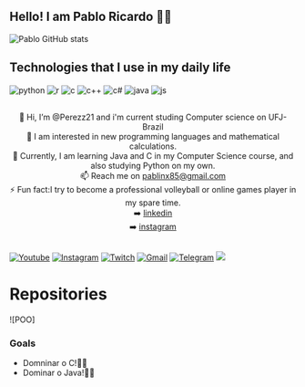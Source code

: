 ## Hello! I am Pablo Ricardo 👋🏽

![Pablo GitHub stats](https://github-readme-stats.vercel.app/api?username=Perezz21&show_icons=true&theme=radical)
## Technologies that I use in my daily life

<div style="display: inline_block">
  <img align="center" alt="python" src="https://img.shields.io/badge/Python-14354C?style=for-the-badge&logo=python&logoColor=white" />
  <img align="center" alt="r" src="https://img.shields.io/badge/R-276DC3?style=for-the-badge&logo=r&logoColor=white" />
  <img align="center" alt="c" src="https://img.shields.io/badge/C-00599C?style=for-the-badge&logo=c&logoColor=white" />
  <img align="center" alt="c++" src="https://img.shields.io/badge/C%2B%2B-00599C?style=for-the-badge&logo=c%2B%2B&logoColor=white" />
  <img align="center" alt="c#" src="https://img.shields.io/badge/C%23-239120?style=for-the-badge&logo=c-sharp&logoColor=white" />
  <img align="center" alt="java" src="https://img.shields.io/badge/Java-ED8B00?style=for-the-badge&logo=openjdk&logoColor=white" />
  <img align="center" alt="js" src="https://img.shields.io/badge/JavaScript-F7DF1E?style=for-the-badge&logo=javascript&logoColor=black" /
</div><br/>

##
<div align="center">

 👋 Hi, I’m @Perezz21 and i'm current studing Computer science on UFJ-Brazil                     
 👀 I am interested in new programming languages and mathematical calculations.            
 🌱 Currently, I am learning Java and C in my Computer Science course, and also studying Python on my own.            
 📫 Reach me on pablinx85@gmail.com          
 ⚡ Fun fact:I try to become a professional volleyball or online games player in my spare time.            
 ➡️ [linkedin](https://www.linkedin.com/in/pablo-ricardo-63a12625b/)           
 ➡️ [instagram](https://www.instagram.com/perez.slv21/)          
 
</div>

##

[![Youtube](https://img.shields.io/badge/YouTube-FF0000?style=for-the-badge&logo=youtube&logoColor=white)](https://www.youtube.com/@pabloricardo9039)
[![Instagram](https://img.shields.io/badge/Instagram-E4405F?style=for-the-badge&logo=instagram&logoColor=white)](https://www.instagram.com/_pablito_perez/?hl=pt-br%20)
[![Twitch](https://img.shields.io/badge/Twitch-9146FF?style=for-the-badge&logo=twitch&logoColor=white)](https://www.twitch.tv/perez02005)
[![Gmail](https://img.shields.io/badge/Gmail-D14836?style=for-the-badge&logo=gmail&logoColor=white)](https://mail.google.com/mail/u/0/#inbox?compose=GTvVlcSPFrLJwRXccSrHbKclLFDkvGCCBXLSDbVZdKcFTqHBnGDQsVBnXFTJxqHwvZxwPDTkzdqkB)
[![Telegram](https://img.shields.io/badge/Telegram-2CA5E0?style=for-the-badge&logo=telegram&logoColor=white)](https://www.twitch.tv/perez02005)
<a href="https://discord.gg/BvZhACfQ" target="_blank"><img src="https://img.shields.io/badge/Discord-7289DA?style=for-the-badge&logo=discord&logoColor=white" target="_blank"></a>

# Repositories
![POO]

### Goals
- Domninar o C!🫵🏽
- Dominar o Java!🤏🏽
